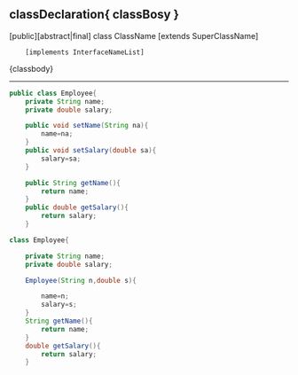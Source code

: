 classDeclaration{
	classBosy
}
---
[public][abstract|final] class ClassName [extends SuperClassName]
		
		[implements InterfaceNameList]
{classbody}

---
```java
public class Employee{
	private String name;
	private double salary;

	public void setName(String na){
		name=na;
	}
	public void setSalary(double sa){
		salary=sa;
	}

	public String getName(){
		return name;
	}
	public double getSalary(){
		return salary;
	}

```
```java
class Employee{

	private String name;
	private double salary;

	Employee(String n,double s){

		name=n;
		salary=s;
	}
	String getName(){
		return name;
	}
	double getSalary(){
		return salary;
	}
```	
